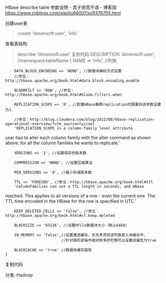HBase describe table 参数说明 - 君子笑而不语 - 博客园 https://www.cnblogs.com/xiaoliu66007/p/9376705.html

创建user表

> create 'dimensoft:user', 'info'
 

查看表结构

> describe 'dimensoft:user'
复制代码
DESCRIPTION
 'dimensoft:user', //namespace:tableName
    {
        NAME => 'info', //列族

        DATA_BLOCK_ENCODING => 'NONE', //数据块编码方式设置
        //参见：http://hbase.apache.org/book.html#data.block.encoding.enable

        BLOOMFILT => 'ROW', //参见：http://hbase.apache.org/book.html#bloom.filters.when

        REPLICATION_SCOPE => '0', //配置HBase集群replication时需要将该参数设置为1.

        //参见：http://blog.cloudera.com/blog/2012/08/hbase-replication-operational-overview/?utm_source=tuicool
        'REPLICATION_SCOPE is a column-family level attribute 
user has to alter each column family with the alter command as 
shown above, for all the column families he wants to replicate.'

        VERSIONS => '1', //设置保存的版本数

        COMPRESSION => 'NONE', //设置压缩算法

        MIN_VERSIONS => '0', //最小存储版本数

        TTL => 'FOREVER', //参见：http://hbase.apache.org/book.html#ttl
        'ColumnFamilies can set a TTL length in seconds, and HBase 
reached. This applies to all versions of a row - even the current one. 
The TTL time encoded in the HBase for the row is specified in 
UTC.'

        KEEP_DELETED_CELLS => 'false', //参见：http://hbase.apache.org/book.html#cf.keep.deleted

        BLOCKSIZE => '65536', //设置HFile数据块大小（默认64kb）

        IN_MEMORY => 'false',//设置激进缓存，优先考虑将该列族放入块缓存中，
                             //针对随机读操作相对较多的列族可以设置该属性为true

        BLOCKCACHE => 'true' //数据块缓存属性
    }
复制代码
 

分类: Hadoop